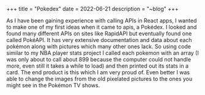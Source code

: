 +++
title = "Pokedex"
date = 2022-06-21
description = "~blog"
+++

As I have been gaining experience with calling APIs in React apps, I wanted to make one of my first ideas when it came to apis, a Pokédex. I looked and found many different APIs on sites like RapidAPI but eventually found one called PokéAPI. It has very extensive documentation and data about each pokémon along with pictures which many other ones lack. So using code similar to my NBA player stats project I called each pokemon with an array (I was only about to call about 899 because the computer could not handle more, even still it takes a while to load) and then printed out its stats in a card. The end product is this which I am very proud of. Even better I was able to change the images from the old pixelated pictures to the ones you might see in the Pokémon TV shows.